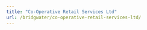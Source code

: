 ```yaml
---
title: "Co-Operative Retail Services Ltd"
url: /bridgwater/co-operative-retail-services-ltd/
---
```

